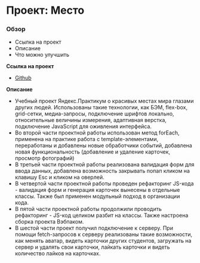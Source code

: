 # Проект: Место

### Обзор
* Ссылка на проект
* Описание
* Что можно улучшить

**Ссылка на проект**

* [Github](https://morevtrue.github.io/mesto/)

**Описание**

* Учебный проект Яндекс.Практикум о красивых местах мира глазами других людей. Использованы такие технологии, как БЭМ, flex-box, grid-сетки, медиа-запросы, подключение шрифтов локально, относительные величины измерения, адаптивная верстка, подключение JavaScript для оживления интерфейса. 
* Во второй части проектной работы использован метод forEach, применена на практике работа с template-элементами, переработаны и добавлены новые обработчики событий, добавлена новая функциональность (добавление и удаление карточек, просмотр фотографий)
* В третьей части проектной работы реализована валидация форм для ввода данных, добавлена возможность закрывать попап кликом на клавишу Esc и кликом на оверлей. 
* В четвертой части проектной работы проведен рефакторинг JS-кода - валидация форм и генерация карточек вынесены в отдельные классы. Также был применен модульный подход в организации кода. 
* В пятой части проектной работы продолжили проводить рефакторинг - JS-код целиком разбит на классы. Также настроена сборка проекта Вэбпаком.
* В шестой части проект получил подключение к серверу. При помощи fetch-запросов к серверу реализованы такие возможности, как менять аватар, видеть карточки других студентов, загружать на сервер и удалять свои карточки, лайкать карточки и видеть количество лайков на карточках.

